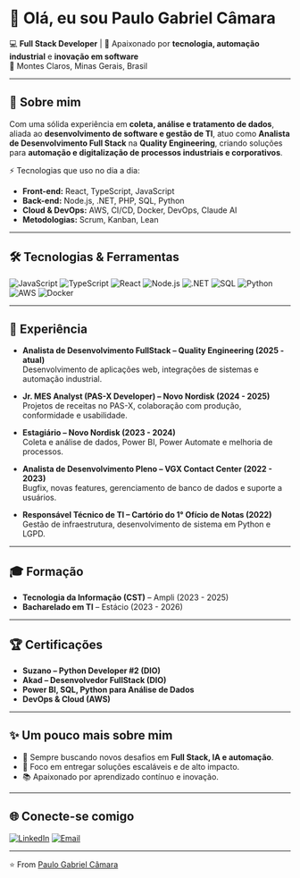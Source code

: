 # 👋 Olá, eu sou Paulo Gabriel Câmara

💻 **Full Stack Developer** | 🚀 Apaixonado por **tecnologia, automação industrial** e **inovação em software**  
📍 Montes Claros, Minas Gerais, Brasil  

---

## 🚀 Sobre mim
Com uma sólida experiência em **coleta, análise e tratamento de dados**, aliada ao **desenvolvimento de software e gestão de TI**, atuo como **Analista de Desenvolvimento Full Stack** na **Quality Engineering**, criando soluções para **automação e digitalização de processos industriais e corporativos**.  

⚡ Tecnologias que uso no dia a dia:
- **Front-end:** React, TypeScript, JavaScript  
- **Back-end:** Node.js, .NET, PHP, SQL, Python  
- **Cloud & DevOps:** AWS, CI/CD, Docker, DevOps, Claude AI  
- **Metodologias:** Scrum, Kanban, Lean  

---

## 🛠️ Tecnologias & Ferramentas
![JavaScript](https://img.shields.io/badge/JavaScript-F7DF1E?logo=javascript&logoColor=black)
![TypeScript](https://img.shields.io/badge/TypeScript-3178C6?logo=typescript&logoColor=white)
![React](https://img.shields.io/badge/React-61DAFB?logo=react&logoColor=black)
![Node.js](https://img.shields.io/badge/Node.js-339933?logo=node.js&logoColor=white)
![.NET](https://img.shields.io/badge/.NET-512BD4?logo=dotnet&logoColor=white)
![SQL](https://img.shields.io/badge/SQL-025E8C?logo=postgresql&logoColor=white)
![Python](https://img.shields.io/badge/Python-3776AB?logo=python&logoColor=white)
![AWS](https://img.shields.io/badge/AWS-FF9900?logo=amazonaws&logoColor=black)
![Docker](https://img.shields.io/badge/Docker-2496ED?logo=docker&logoColor=white)

---

## 📌 Experiência
- **Analista de Desenvolvimento FullStack – Quality Engineering (2025 - atual)**  
  Desenvolvimento de aplicações web, integrações de sistemas e automação industrial.  

- **Jr. MES Analyst (PAS-X Developer) – Novo Nordisk (2024 - 2025)**  
  Projetos de receitas no PAS-X, colaboração com produção, conformidade e usabilidade.  

- **Estagiário – Novo Nordisk (2023 - 2024)**  
  Coleta e análise de dados, Power BI, Power Automate e melhoria de processos.  

- **Analista de Desenvolvimento Pleno – VGX Contact Center (2022 - 2023)**  
  Bugfix, novas features, gerenciamento de banco de dados e suporte a usuários.  

- **Responsável Técnico de TI – Cartório do 1° Ofício de Notas (2022)**  
  Gestão de infraestrutura, desenvolvimento de sistema em Python e LGPD.  

---

## 🎓 Formação
- **Tecnologia da Informação (CST)** – Ampli (2023 - 2025)  
- **Bacharelado em TI** – Estácio (2023 - 2026)  

---

## 🏆 Certificações
- **Suzano – Python Developer #2 (DIO)**  
- **Akad – Desenvolvedor FullStack (DIO)**  
- **Power BI, SQL, Python para Análise de Dados**  
- **DevOps & Cloud (AWS)**  

---

## ✨ Um pouco mais sobre mim
- 🚀 Sempre buscando novos desafios em **Full Stack, IA e automação**.  
- 🎯 Foco em entregar soluções escaláveis e de alto impacto.  
- 📚 Apaixonado por aprendizado contínuo e inovação.  

---

## 🌐 Conecte-se comigo
[![LinkedIn](https://img.shields.io/badge/LinkedIn-0A66C2?logo=linkedin&logoColor=white)](https://www.linkedin.com/in/paulo-gabriel-câmara-406659339/)
[![Email](https://img.shields.io/badge/Email-D14836?logo=gmail&logoColor=white)](mailto:seu.email@exemplo.com)

---

⭐️ From [Paulo Gabriel Câmara](https://github.com/falapaulo)
